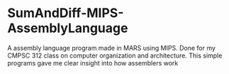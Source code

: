 # SumAndDiff-MIPS-AssemblyLanguage

A assembly language program made in MARS using MIPS. Done for my CMPSC 312 class on computer organization and architecture.
This simple programs gave me clear insight into how assemblers work
